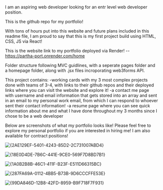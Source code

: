 I am an aspiring web developer looking for an entr level web developer position. 

This is the github repo for my portfolio! 

With tons of hours put into this website and future plans included in this readme file, I am proud to say that this is my first project build using HTML, CSS, JS via React! 

This is the website link to my portfolio deployed via Render! -- https://partha-port.onrender.com/home

Folder structure following MVC guidlines, with a seperate pages folder and a homepage folder, along with .jsx files incroporating web3forms API.

This project contains:
-working cards with my 3 most complex projects done with teams of 3-4, with links to their github repos and their deployed links where you can visit the website and explore it! 
-a contact me page with username and email information that gets stored into an array and sent in an email to my personal work email, from which I can respond to whoever sent their contact information! 
-a resume page where you can see quick information about me and what I have done throughout my 3 months since I chose to be a web developer 

Below are screenshots of what my portfolio looks like! Please feel free to explore my personal portfolio if you are interested in hiring me! I am also available for contract positions! 


![{2AE129EF-5401-4243-85D2-2C731007ABD4}](https://github.com/user-attachments/assets/8a44a02c-33cd-4b3e-bae9-0f55700611ab)

![{18E0D4DE-7B6C-441E-9CE0-569F7D8BD7B1}](https://github.com/user-attachments/assets/fe4afdc7-616f-4fbf-8204-5acc2a779c0a)

![{1A0B2B8B-46C1-411F-B23F-E511D66315BC}](https://github.com/user-attachments/assets/f295cb85-6b16-4d48-9b9f-d7fbea341d0f)

![{287FA69A-0112-4BB5-B73B-9D6CCCFFE53E}](https://github.com/user-attachments/assets/dbf83bc1-c3f4-43d3-a5dd-c128da0eee90)

![{99DA846D-12B8-42FD-8959-B9F718F7F931}](https://github.com/user-attachments/assets/330fae3f-1165-4722-ad03-e28a7ce3f0ed)






